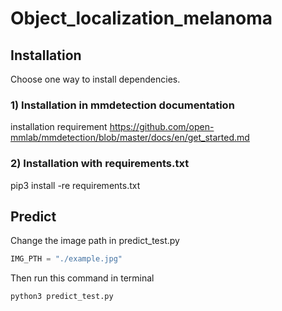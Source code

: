 # Object_localization_melanoma

## Installation

Choose one way to install dependencies.

### 1) Installation in mmdetection documentation

installation requirement https://github.com/open-mmlab/mmdetection/blob/master/docs/en/get_started.md

### 2) Installation with requirements.txt

pip3 install -re requirements.txt

## Predict

Change the image path in predict_test.py

```python
IMG_PTH = "./example.jpg"
```

Then run this command in terminal

```bash
python3 predict_test.py
```
